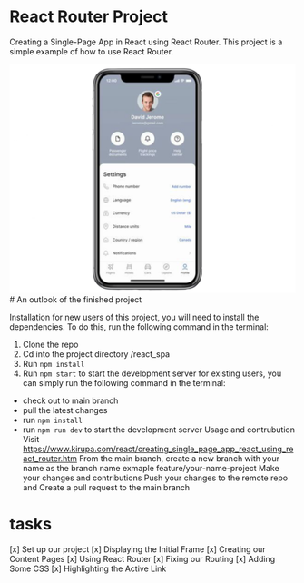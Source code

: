 # React Router Project

Creating a Single-Page App in React using React Router. This project is a simple example of how to use React Router.

<img src="/earth.png" alt="demo"/>
# An outlook of the finished project

Installation
for new users of this project, you will need to install the dependencies. To do this, run the following command in the terminal:

1. Clone the repo
2. Cd into the project directory /react_spa
3. Run `npm install`
4. Run `npm start` to start the development server
   for existing users, you can simply run the following command in the terminal:

- check out to main branch
- pull the latest changes
- run `npm install`
- run `npm run dev` to start the development server
  Usage and contrubution
  Visit https://www.kirupa.com/react/creating_single_page_app_react_using_react_router.htm
  From the main branch, create a new branch with your name as the branch name exmaple feature/your-name-project
  Make your changes and contributions
  Push your changes to the remote repo and
  Create a pull request to the main branch

# tasks

[x] Set up our project
[x] Displaying the Initial Frame
[x] Creating our Content Pages
[x] Using React Router
[x] Fixing our Routing
[x] Adding Some CSS
[x] Highlighting the Active Link
